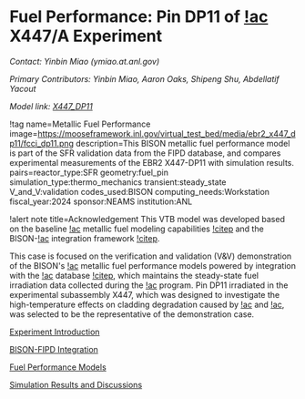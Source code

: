 # Fuel Performance: Pin DP11 of [!ac](IFR) X447/A Experiment

*Contact: Yinbin Miao (ymiao.at.anl.gov)*

*Primary Contributors: Yinbin Miao, Aaron Oaks, Shipeng Shu, Abdellatif Yacout*

*Model link: [X447_DP11](https://github.com/idaholab/virtual_test_bed/tree/devel/sfr/ebr2_x447_dp11)*

!tag name=Metallic Fuel Performance
  image=https://mooseframework.inl.gov/virtual_test_bed/media/ebr2_x447_dp11/fcci_dp11.png
  description=This BISON metallic fuel performance model is part of the SFR validation data from the FIPD database, and compares experimental measurements of the EBR2 X447-DP11 with simulation results.
  pairs=reactor_type:SFR
        geometry:fuel_pin
        simulation_type:thermo_mechanics
        transient:steady_state
        V_and_V:validation
        codes_used:BISON
        computing_needs:Workstation
        fiscal_year:2024
        sponsor:NEAMS
        institution:ANL

!alert note title=Acknowledgement
This VTB model was developed based on the baseline [!ac](SFR) metallic fuel modeling capabilities [!citep](Matthews2023Metal) and the BISON-[!ac](FIPD) integration framework [!citep](Miao2021X447,Miao2023X423).

This case is focused on the verification and validation (V&V) demonstration of the BISON's [!ac](SFR) metallic fuel performance models powered by integration with the [!ac](FIPD) database [!citep](Yacout2021FIPD), which maintains the steady-state fuel irradiation data collected during the [!ac](IFR) program. Pin DP11 irradiated in the experimental subassembly X447, which was designed to investigate the high-temperature effects on cladding degradation caused by [!ac](FCCI) and [!ac](CCCI), was selected to be the representative of the demonstration case.

[Experiment Introduction](/dp11_introduction.md)

[BISON-FIPD Integration](/dp11_data_integration.md)

[Fuel Performance Models](/dp11_models.md)

[Simulation Results and Discussions](/dp11_results.md)
